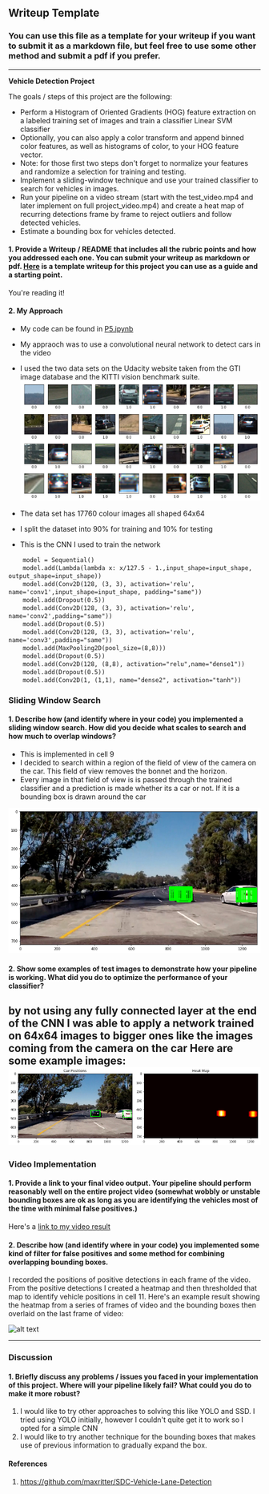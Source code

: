 ## Writeup Template
### You can use this file as a template for your writeup if you want to submit it as a markdown file, but feel free to use some other method and submit a pdf if you prefer.

---

**Vehicle Detection Project**

The goals / steps of this project are the following:

* Perform a Histogram of Oriented Gradients (HOG) feature extraction on a labeled training set of images and train a classifier Linear SVM classifier
* Optionally, you can also apply a color transform and append binned color features, as well as histograms of color, to your HOG feature vector. 
* Note: for those first two steps don't forget to normalize your features and randomize a selection for training and testing.
* Implement a sliding-window technique and use your trained classifier to search for vehicles in images.
* Run your pipeline on a video stream (start with the test_video.mp4 and later implement on full project_video.mp4) and create a heat map of recurring detections frame by frame to reject outliers and follow detected vehicles.
* Estimate a bounding box for vehicles detected.

[//]: # (Image References)
[image1]: ./output_images/sample_images.png
[image2]: ./output_images/sliding_window_search.png
[image3]: ./output_images/heat_map.png
[image4]: ./output_images/heat_map_1.png
[image5]: ./examples/bboxes_and_heat.png
[image6]: ./examples/labels_map.png
[image7]: ./examples/output_bboxes.png
[video1]: ./result.mp4



#### 1. Provide a Writeup / README that includes all the rubric points and how you addressed each one.  You can submit your writeup as markdown or pdf.  [Here](https://github.com/udacity/CarND-Vehicle-Detection/blob/master/writeup_template.md) is a template writeup for this project you can use as a guide and a starting point.  

You're reading it!

#### 2. My Approach
* My code can be found in [P5.ipynb](./P5.ipynb)
* My appraoch was to use a convolutional neural network to detect cars in the video
* I used the two data sets on the Udacity website taken from the GTI image database and the KITTI vision benchmark suite.
![alt text][image1]

* The data set has 17760 colour images all shaped 64x64
* I split the dataset into 90% for training and 10% for testing
* This is the CNN I used to train the network
```
    model = Sequential()
    model.add(Lambda(lambda x: x/127.5 - 1.,input_shape=input_shape, output_shape=input_shape))
    model.add(Conv2D(128, (3, 3), activation='relu', name='conv1',input_shape=input_shape, padding="same"))  
    model.add(Dropout(0.5))
    model.add(Conv2D(128, (3, 3), activation='relu', name='conv2',padding="same"))
    model.add(Dropout(0.5))
    model.add(Conv2D(128, (3, 3), activation='relu', name='conv3',padding="same"))
    model.add(MaxPooling2D(pool_size=(8,8)))
    model.add(Dropout(0.5))
    model.add(Conv2D(128, (8,8), activation="relu",name="dense1")) 
    model.add(Dropout(0.5))
    model.add(Conv2D(1, (1,1), name="dense2", activation="tanh")) 

```

### Sliding Window Search

#### 1. Describe how (and identify where in your code) you implemented a sliding window search.  How did you decide what scales to search and how much to overlap windows?
* This is implemented in cell 9
* I decided to search within a region of the field of view of the camera on the car. This field of view removes the bonnet and the horizon. 
* Every image in that field of view is is passed through the trained classifier and a prediction is made whether its a car or not. If it is a bounding box is drawn around the car

![alt text][image2]

#### 2. Show some examples of test images to demonstrate how your pipeline is working.  What did you do to optimize the performance of your classifier?
by not using any fully connected layer at the end of the CNN I was able to apply a network trained on 64x64 images to bigger ones like the images coming from the camera on the car
Here are some example images:
![alt text][image3]
---

### Video Implementation

#### 1. Provide a link to your final video output.  Your pipeline should perform reasonably well on the entire project video (somewhat wobbly or unstable bounding boxes are ok as long as you are identifying the vehicles most of the time with minimal false positives.)
Here's a [link to my video result](./result.mp4)


#### 2. Describe how (and identify where in your code) you implemented some kind of filter for false positives and some method for combining overlapping bounding boxes.

I recorded the positions of positive detections in each frame of the video.  From the positive detections I created a heatmap and then thresholded that map to identify vehicle positions in cell 11. 
Here's an example result showing the heatmap from a series of frames of video and the bounding boxes then overlaid on the last frame of video:

![alt text][image4]

---

### Discussion

#### 1. Briefly discuss any problems / issues you faced in your implementation of this project.  Where will your pipeline likely fail?  What could you do to make it more robust?
1. I would like to try other approaches to solving this like YOLO and SSD. I tried using YOLO initially, however I couldn't quite get it to work so I opted for a simple CNN
2. I would like to try another technique for the bounding boxes that makes use of previous information to gradually expand the box.


#### References
1. https://github.com/maxritter/SDC-Vehicle-Lane-Detection
